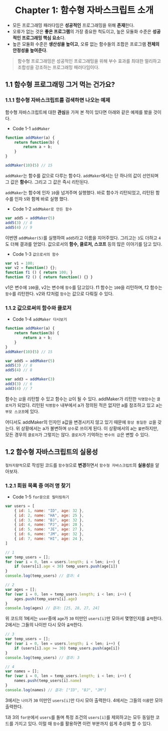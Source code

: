 <center>
	<h1>
		Chapter 1: 함수형 자바스크립트 소개
	</h1>
</center>

- 모든 프로그래밍 패러다임은 **성공적인** 프로그래밍을 위해 **존재**한다.
- 오류가 없는 것은 **좋은 프로그램**의 가장 중요한 척도이고, 높은 모듈화 수준은 **성공적인 프로그래밍 핵심 요소**다.
- 높은 모듈화 수준은 **생산성을 높이고**, 오류 없는 함수들의 조합은 프로그램 **전체의 안정성을 높여준다**.

> 함수형 프로그래밍은 성공적인 프로그래밍을 위해 부수 효과를 최대한 멀리하고 조합성을 강조하는 프로그래밍 패러다임이다.

## 1.1 함수형 프로그래밍 그거 먹는 건가요?
### 1.1.1 함수형 자바스크립트를 검색하면 나오는 예제
함수형 자바스크립트에 대한 **관심**을 가져 본 적이 있다면 아래와 같은 예제를 봤을 것이다.
- <span id="code-1-1">Code 1-1 </span>`addMaker`

```js
function addMaker(a) {
	return function(b) {
		return a + b;
	}
}

addMaker(10)(5) // 15
```

`addMaker`는 함수를 값으로 다루는 함수다.
`addMaker`에서는 단 하나의 값이 선언되며 그 값은 **함수**다. 그리고 그 값은 즉시 리턴된다.

`addMaker`는 함수에 인자 `10`을 넘겨주며 실행했다.
바로 함수가 리턴되었고, 리턴된 함수를 인자 `5`와 함께 바로 실행 했다.

- <span id="code-1-2">Code 1-2 </span>`addMaker로 만든 함수`
```js
var add5 = addMaker(5)
add5(3) // 8
add5(4) // 9
```

이번엔 `addMaker(5)`를 실행하여 `add5`라고 이름을 지어주었다.
그리고는 `3`도 더하고 `4`도 더해 결과를 얻었다.
값으로서의 **함수, 클로저, 스코프** 등의 많은 이야기를 담고 있다.

- <span id="code-1-3">Code 1-3 </span>`값으로서의 함수`
```js
var v1 = 100;
var v2 = function() {};
function f1 () { return 100; }
function f2 () { return function() {} }
```

v1은 변수에 `100`을, v2는 변수에 `함수`를 담고있다.
f1 함수는 `100`을 리턴하며, f2 함수는 `함수`를 리턴한다.
v2와 f2처럼 `함수`는 값으로 다뤄질 수 있다.

### 1.1.2 값으로써의 함수와 클로저
- <span id="code-1-4">Code 1-4 </span>`addMaker 다시보기`

```js
function addMaker(a) {
	return function(b) {
		return a + b;
	}
}
addMaker(10)(5) // 15

var add5 = addMaker(5)
add5(3) // 8
add5(4) // 8

var add3 = addMaker(3)
add3(3) // 6
add3(4) // 7
```
함수는 `값`을 리턴할 수 있고 함수는 `값`이 될 수 있다.
addMaker가 리턴한 `익명함수`는 `클로저`가 되었다.
리턴된 `익명함수` 내부에서 a가 정의된 적은 없지만 a를 참조하고 있고 a는 `부모 스코프`에 있다.

어디서도 addMaker의 인자인 a값을 변경시키지 않고 있기 때문에 `항상 동일한 값`을 갖는다.
위 상황에서는 a가 불변하며 `상수`로 쓰이게 된다.
이 상황에서의 a는 `불변`하지만, 모든 경우의 `클로저`가 그렇지는 않다.
`클로저`가 기억하는 `변수의 값`은 변할 수 있다.

## 1.2 함수형 자바스크립트의 실용성
`절차지향적`으로 작성된 코드를 `함수형`으로 **변경**하면서 `함수형 자바스크립트`의 **실용성**을 알아보자.
### 1.2.1 회원 목록 중 여러 명 찾기
- <span id="code-1-5">Code 1-5 </span>`for문으로 필터링하기`
```js
var users = [
	{ id: 1, name: "ID", age: 32 },
	{ id: 2, name: "HA", age: 25 },
	{ id: 3, name: "BJ", age: 32 },
	{ id: 4, name: "PJ", age: 28 },
	{ id: 5, name: "JE", age: 27 },
	{ id: 6, name: "JM", age: 32 },
	{ id: 7, name: "HI", age: 24 },
]

// 1
var temp_users = [];
for (var i = 0, len = users.length; i < len; i++) {
    if (users[i].age < 30) temp_users.push(age[i])
}
console.log(temp_users) // 결과: 4

// 2
var ages = [];
for (var i = 0, len = temp_users.length; i < len; i++) {
    ages.push(temp_users[i].age)
}
console.log(ages) // 결과: [25, 28, 27, 24]
```
위 코드의 1에서는 `user`중에 `age`가 `30` 미만인 `users[i]`만 모아서 몇명인지를 `출력`한다.
2에서는 그들의 나이만 다시 모아 `출력`한다.

```js
// 3
var temp_users = [];
for (var i = 0, len = users.length; i < len; i++) {
    if (users[i].age >= 30) temp_users.push(age[i])
}
console.log(temp_users) // 결과: 3

// 4
var names = [];
for (var i = 0, len = temp_users.length; i < len; i++) {
    names.push(temp_users[i].name)
}
console.log(names) // 결과: ["ID", "BJ", "JM"]
```
3에서는 `나이`가 `30` 미만인 `users[i]`만 다시 모아 출력한다.
4에서는 그들의 `이름`만 모아 출력한다.

1과 3의 `for문`에서 `users`를 돌며 특정 조건의 `users[i]`를 제외하고는 모두 동일한 코드를 가지고 있다.
이럴 때 `함수`를 활용하면 이런 부분까지 쉽게 추상화 할 수 있다.

